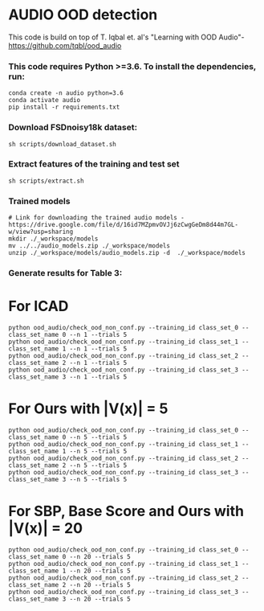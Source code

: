 # AUDIO OOD detection
  This code is build on top of T. Iqbal et. al's "Learning with OOD Audio"- https://github.com/tqbl/ood_audio

### This code requires Python >=3.6. To install the dependencies, run:
    conda create -n audio python=3.6
    conda activate audio
    pip install -r requirements.txt
  
### Download FSDnoisy18k dataset:
    sh scripts/download_dataset.sh
  
### Extract features of the training and test set
    sh scripts/extract.sh

### Trained models
    # Link for downloading the trained audio models - https://drive.google.com/file/d/16id7MZpmvOVJj6zCwgGeDm8d44m7GL-w/view?usp=sharing 
    mkdir ./_workspace/models
    mv ../../audio_models.zip ./_workspace/models
    unzip ./_workspace/models/audio_models.zip -d  ./_workspace/models

### Generate results for Table 3:
  # For ICAD
    python ood_audio/check_ood_non_conf.py --training_id class_set_0 --class_set_name 0 --n 1 --trials 5
    python ood_audio/check_ood_non_conf.py --training_id class_set_1 --class_set_name 1 --n 1 --trials 5
    python ood_audio/check_ood_non_conf.py --training_id class_set_2 --class_set_name 2 --n 1 --trials 5
    python ood_audio/check_ood_non_conf.py --training_id class_set_3 --class_set_name 3 --n 1 --trials 5
   # For Ours with |V(x)| = 5
    python ood_audio/check_ood_non_conf.py --training_id class_set_0 --class_set_name 0 --n 5 --trials 5
    python ood_audio/check_ood_non_conf.py --training_id class_set_1 --class_set_name 1 --n 5 --trials 5
    python ood_audio/check_ood_non_conf.py --training_id class_set_2 --class_set_name 2 --n 5 --trials 5
    python ood_audio/check_ood_non_conf.py --training_id class_set_3 --class_set_name 3 --n 5 --trials 5
   # For SBP, Base Score and Ours with |V(x)| = 20
    python ood_audio/check_ood_non_conf.py --training_id class_set_0 --class_set_name 0 --n 20 --trials 5
    python ood_audio/check_ood_non_conf.py --training_id class_set_1 --class_set_name 1 --n 20 --trials 5
    python ood_audio/check_ood_non_conf.py --training_id class_set_2 --class_set_name 2 --n 20 --trials 5
    python ood_audio/check_ood_non_conf.py --training_id class_set_3 --class_set_name 3 --n 20 --trials 5



